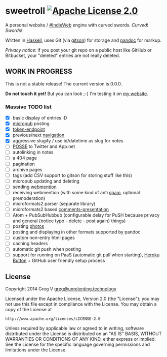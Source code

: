 # sweetroll [![Apache License 2.0](https://img.shields.io/badge/license-Apache%202.0-brightgreen.svg?style=flat)](https://www.tldrlegal.com/l/apache2)

A personal website / [#IndieWeb] engine with curved swords. *Curved! Swords!*

Written in [Haskell], uses Git (via [gitson]) for storage and [pandoc] for markup.

*Privacy notice*: if you post your git repo on a public host like GitHub or Bitbucket, your "deleted" entries are not really deleted.

[#IndieWeb]: http://indiewebcamp.com
[Haskell]: http://haskell.org
[gitson]: https://github.com/myfreeweb/gitson
[pandoc]: http://johnmacfarlane.net/pandoc/

## WORK IN PROGRESS

This is not a stable release!
The current version is 0.0.0.

**Do not touch it yet!**
But you can look ;-)
I'm testing it on [my website](https://unrelenting.technology).

### Massive TODO list

- [x] basic display of entries :D
- [x] [micropub](http://indiewebcamp.com/micropub) posting
- [x] [token-endpoint](http://indiewebcamp.com/token-endpoint)
- [x] previous/next [navigation](http://indiewebcamp.com/navigation)
- [x] aggressive slugify / use id/datetime as slug for notes
- [ ] [POSSE](http://indiewebcamp.com/POSSE) to Twitter and App.net
- [ ] autolinking in notes
- [ ] a 404 page
- [ ] pagination
- [ ] archive pages
- [ ] tags (add CSV support to gitson for storing stuff like this)
- [ ] micropub updating and deleting
- [ ] sending [webmention](http://indiewebcamp.com/webmention)
- [ ] receiving webmention (with some kind of anti [spam](http://indiewebcamp.com/spam), optional premoderation)
- [ ] microformats2 parser (separate library)
- [ ] microformats2 based [comments-presentation](http://indiewebcamp.com/comments-presentation)
- [ ] Atom + PubSubHubbub (configurable delay for PuSH because privacy and general {notice typo - delete - post again} things)
- [ ] posting [photos](http://indiewebcamp.com/photos)
- [ ] posting and displaying in other formats supported by pandoc
- [ ] custom non-entry html pages
- [ ] caching headers
- [ ] automatic git push when posting
- [ ] support for running on PaaS (automatic git pull when starting), [Heroku Button](https://blog.heroku.com/archives/2014/8/7/heroku-button) + GitHub user friendly setup process

## License

Copyright 2014 Greg V <greg@unrelenting.technology>

Licensed under the Apache License, Version 2.0 (the "License");
you may not use this file except in compliance with the License.
You may obtain a copy of the License at

    http://www.apache.org/licenses/LICENSE-2.0

Unless required by applicable law or agreed to in writing, software
distributed under the License is distributed on an "AS IS" BASIS,
WITHOUT WARRANTIES OR CONDITIONS OF ANY KIND, either express or implied.
See the License for the specific language governing permissions and
limitations under the License.
